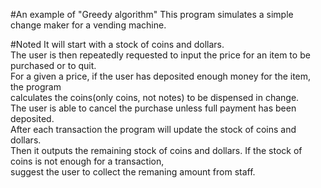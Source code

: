 #An example of "Greedy algorithm"
This program simulates a simple change maker for a vending machine.

#Noted
It will start with a stock of coins and dollars.  
The user is then repeatedly requested to input the price for an item to be purchased or to quit.    
For a given a price, if the user has deposited enough money for the item, the program  
calculates the coins(only coins, not notes) to be dispensed in change.  
The user is able to cancel the purchase unless full payment has been deposited.  
After each transaction the program will update the stock of coins and dollars.  
Then it outputs the remaining stock of coins and dollars. 
If the stock of coins is not enough for a transaction,  
suggest the user to collect the remaning amount from staff.
